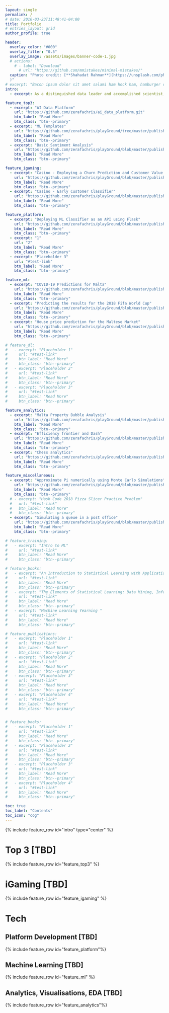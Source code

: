 ```yaml
---
layout: single
permalink: /
# date: 2016-03-23T11:48:41-04:00
title: Portfolio
# entries_layout: grid
author_profile: true

header:
  overlay_color: "#000"
  overlay_filter: "0.5"
  overlay_image: /assets/images/banner-code-1.jpg
  # actions:
    # - label: "Download"
      # url: "https://github.com/mmistakes/minimal-mistakes/"
  caption: "Photo credit: [**Shahadat Rahman**](https://unsplash.com/photos/shallow-focus-photography-of-computer-codes-BfrQnKBulYQ?utm_content=creditCopyText&utm_medium=referral&utm_source=unsplash
  )"
# excerpt: "Bacon ipsum dolor sit amet salami ham hock ham, hamburger corned beef short ribs kielbasa biltong t-bone drumstick tri-tip tail sirloin pork chop."
intro: 
  - excerpt: As a distinguished data leader and accomplished scientist, I leverage a Ph.D. in Artificial Intelligence, backed by over a decade of experience. With a strategic focus on Artificial Intelligence, Machine Learning, Data Platform development, and a proven track record in leadership, I consistently exceeds expectations, driving global impact through transformative data initiatives.

feature_top3:
  - excerpt: "AI Data Platform"
    url: "https://github.com/zerafachris/ai_data_platform.git"
    btn_label: "Read More"
    btn_class: "btn--primary"
  - excerpt: "ML Templates"
    url: "https://github.com/zerafachris/playGround/tree/master/published/MLtemplates"
    btn_label: "Read More"
    btn_class: "btn--primary"
  - excerpt: "Basic Sentiment Analysis"
    url: "https://github.com/zerafachris/playGround/blob/master/published/sentimentAnalysisApp/00_readme.ipynb"
    btn_label: "Read More"
    btn_class: "btn--primary"

feature_igaming:
  - excerpt: "Casino - Employing a Churn Prediction and Customer Value Prediction model to increase sales"
    url: "https://github.com/zerafachris/playGround/blob/master/published/ChurnPrediction_CLTV/0_Overview.ipynb"
    btn_label: "Read More"
    btn_class: "btn--primary"
  - excerpt: "Casino - Early Customer Classifier"
    url: "https://github.com/zerafachris/playGround/blob/master/published/iGamingAnalytics/0_readme.ipynb"
    btn_label: "Read More"
    btn_class: "btn--primary"

feature_platform:
  - excerpt: "Deploying ML Classifier as an API using Flask"
    url: "https://github.com/zerafachris/playGround/blob/master/published/deployingML/0_readme.ipynb"
    btn_label: "Read More"
    btn_class: "btn--primary"
  - excerpt: "1"
    url: "2"
    btn_label: "Read More"
    btn_class: "btn--primary"
  - excerpt: "Placeholder 3"
    url: "#test-link"
    btn_label: "Read More"
    btn_class: "btn--primary"

feature_ml:
  - excerpt: "COVID-19 Predictions for Malta"
    url: "https://github.com/zerafachris/playGround/blob/master/published/covid19_malta_prediction/COVID_19_Malta_Predict.ipynb"
    btn_label: "Read More"
    btn_class: "btn--primary"
  - excerpt: "Predicting the results for the 2018 Fifa World Cup"
    url: "https://github.com/zerafachris/playGround/blob/master/published/WorldCup2018Predictions/00_intro.ipynb"
    btn_label: "Read More"
    btn_class: "btn--primary"
  - excerpt: "House price prediction for the Maltese Market"
    url: "https://github.com/zerafachris/playGround/blob/master/published/maltaHousePricing/00_MaltaHousePrices.ipynb"
    btn_label: "Read More"
    btn_class: "btn--primary"

# feature_dl:
#   - excerpt: "Placeholder 1"
#     url: "#test-link"
#     btn_label: "Read More"
#     btn_class: "btn--primary"
#   - excerpt: "Placeholder 2"
#     url: "#test-link"
#     btn_label: "Read More"
#     btn_class: "btn--primary"
#   - excerpt: "Placeholder 3"
#     url: "#test-link"
#     btn_label: "Read More"
#     btn_class: "btn--primary"

feature_analytics:
  - excerpt: "Malta Property Bubble Analysis"
    url: "https://github.com/zerafachris/playGround/blob/master/published/maltaPropertyBubble/propertyBubble.ipynb"
    btn_label: "Read More"
    btn_class: "btn--primary"
  - excerpt: "Efficiency frontier and Dash"
    url: "https://github.com/zerafachris/playGround/blob/master/published/EFT/00_readme_eft.ipynb"
    btn_label: "Read More"
    btn_class: "btn--primary"
  - excerpt: "Chess analytics"
    url: "https://github.com/zerafachris/playGround/blob/master/published/chessAnalytics/ChessAnalytics.ipynb"
    btn_label: "Read More"
    btn_class: "btn--primary"

feature_miscellaneous:
  - excerpt: "Approximate Pi numerically using Monte Carlo Simulations"
    url: "https://github.com/zerafachris/playGround/blob/master/published/monteCarloSimPi/MonteCarloPi.ipynb"
    btn_label: "Read More"
    btn_class: "btn--primary"
  # - excerpt: "Hash Code 2018 Pizza Slicer Practice Problem"
  #   url: "#test-link"
  #   btn_label: "Read More"
  #   btn_class: "btn--primary"
  - excerpt: "Simulating a queue in a post office"
    url: "https://github.com/zerafachris/playGround/blob/master/published/Queueing/Queueing.ipynb"
    btn_label: "Read More"
    btn_class: "btn--primary"    

# feature_training:
#   - excerpt: "Intro to ML"
#     url: "#test-link"
#     btn_label: "Read More"
#     btn_class: "btn--primary"

# feature_books:
#   - excerpt: "An Introduction to Statistical Learning with Applications in R"
#     url: "#test-link"
#     btn_label: "Read More"
#     btn_class: "btn--primary"
#   - excerpt: "The Elements of Statistical Learning: Data Mining, Inference, and Prediction"
#     url: "#test-link"
#     btn_label: "Read More"
#     btn_class: "btn--primary"
#   - excerpt: "Machine Learning Yearning "
#     url: "#test-link"
#     btn_label: "Read More"
#     btn_class: "btn--primary"

# feature_publications:
#   - excerpt: "Placeholder 1"
#     url: "#test-link"
#     btn_label: "Read More"
#     btn_class: "btn--primary"
#   - excerpt: "Placeholder 2"
#     url: "#test-link"
#     btn_label: "Read More"
#     btn_class: "btn--primary"
#   - excerpt: "Placeholder 3"
#     url: "#test-link"
#     btn_label: "Read More"
#     btn_class: "btn--primary"
#   - excerpt: "Placeholder 4"
#     url: "#test-link"
#     btn_label: "Read More"
#     btn_class: "btn--primary"


# feature_books:
#   - excerpt: "Placeholder 1"
#     url: "#test-link"
#     btn_label: "Read More"
#     btn_class: "btn--primary"
#   - excerpt: "Placeholder 2"
#     url: "#test-link"
#     btn_label: "Read More"
#     btn_class: "btn--primary"
#   - excerpt: "Placeholder 3"
#     url: "#test-link"
#     btn_label: "Read More"
#     btn_class: "btn--primary"
#   - excerpt: "Placeholder 4"
#     url: "#test-link"
#     btn_label: "Read More"
#     btn_class: "btn--primary"

toc: true
toc_label: "Contents"
toc_icon: "cog"
---
```


{% include feature_row id="intro" type="center" %}
# Top 3 [TBD]
{% include feature_row id="feature_top3" %}


# iGaming [TBD]
{% include feature_row id="feature_igaming" %}

# Tech
## Platform Development [TBD]
{% include feature_row id="feature_platform"%}
## Machine Learning [TBD]
{% include feature_row id="feature_ml" %}
<!-- ## Deep Learning [TBD]
{% include feature_row id="feature_dl"%} -->
## Analytics, Visualisations, EDA [TBD]
{% include feature_row id="feature_analytics"%}

<!-- # Training [TBD]
{% include feature_row id="feature_training" %} -->

<!-- # Reading
## Publications [TBD]
{% include feature_row id="feature_publications" %}
## Books [TBD]
{% include feature_row id="feature_books" %} -->
